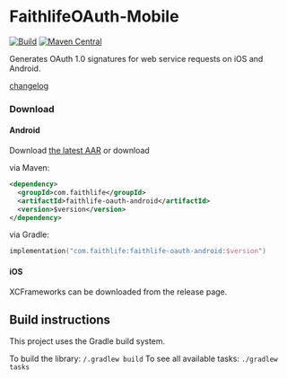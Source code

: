 # FaithlifeOAuth-Mobile

[![Build](https://github.com/Faithlife/FaithlifeOAuth-Mobile/workflows/build/badge.svg)](https://github.com/Faithlife/FaithlifeOAuth-Mobile/actions?query=workflow%3Abuild)
[![Maven Central](https://img.shields.io/maven-central/v/com.faithlife/faithlife-oauth-android.svg?label=Maven%20Central)](https://search.maven.org/search?q=g:%22com.faithlife%22%20AND%20a:%22faithlife-oauth-android%22)

Generates OAuth 1.0 signatures for web service requests on iOS and Android.

[changelog](changelog.md)

### Download

#### Android

Download [the latest AAR](https://search.maven.org/remote_content?g=com.faithlife&a=faithlife-oauth-android&v=LATEST) or download

via Maven:

```xml
<dependency>
  <groupId>com.faithlife</groupId>
  <artifactId>faithlife-oauth-android</artifactId>
  <version>$version</version>
</dependency>
```

via Gradle:

```kotlin
implementation("com.faithlife:faithlife-oauth-android:$version")
```
#### iOS

XCFrameworks can be downloaded from the release page.

## Build instructions

This project uses the Gradle build system.

To build the library: `/.gradlew build`
To see all available tasks: `./gradlew tasks`
